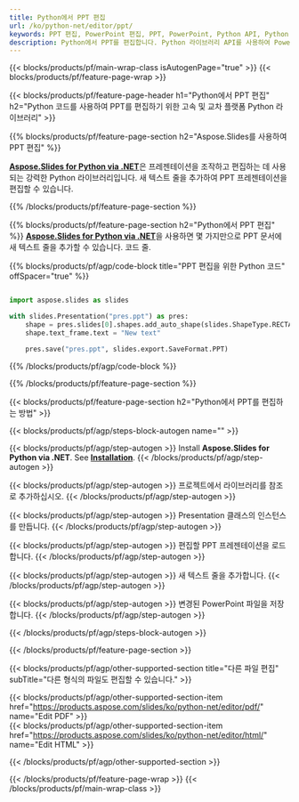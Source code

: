 ```yaml
---
title: Python에서 PPT 편집
url: /ko/python-net/editor/ppt/
keywords: PPT 편집, PowerPoint 편집, PPT, PowerPoint, Python API, Python 라이브러리
description: Python에서 PPT를 편집합니다. Python 라이브러리 API를 사용하여 PowerPoint 프레젠테이션 편집
---
```


{{< blocks/products/pf/main-wrap-class isAutogenPage="true" >}}
{{< blocks/products/pf/feature-page-wrap >}}

{{< blocks/products/pf/feature-page-header h1="Python에서 PPT 편집" h2="Python 코드를 사용하여 PPT를 편집하기 위한 고속 및 교차 플랫폼 Python 라이브러리" >}}

{{% blocks/products/pf/feature-page-section h2="Aspose.Slides를 사용하여 PPT 편집" %}}

[**Aspose.Slides for Python via .NET**](https://products.aspose.com/slides/ko/python-net/)은 프레젠테이션을 조작하고 편집하는 데 사용되는 강력한 Python 라이브러리입니다. 새 텍스트 줄을 추가하여 PPT 프레젠테이션을 편집할 수 있습니다. 

{{% /blocks/products/pf/feature-page-section %}}




{{% blocks/products/pf/feature-page-section  h2="Python에서 PPT 편집" %}}
[**Aspose.Slides for Python via .NET**](https://products.aspose.com/slides/ko/python-net/)을 사용하면 몇 가지만으로 PPT 문서에 새 텍스트 줄을 추가할 수 있습니다. 코드 줄.

{{% blocks/products/pf/agp/code-block title="PPT 편집을 위한 Python 코드" offSpacer="true" %}}
```python

import aspose.slides as slides

with slides.Presentation("pres.ppt") as pres:
    shape = pres.slides[0].shapes.add_auto_shape(slides.ShapeType.RECTANGLE, 10, 10, 100, 50)
    shape.text_frame.text = "New text"

    pres.save("pres.ppt", slides.export.SaveFormat.PPT)
```
{{% /blocks/products/pf/agp/code-block %}}

{{% /blocks/products/pf/feature-page-section %}}




{{< blocks/products/pf/feature-page-section  h2="Python에서 PPT를 편집하는 방법" >}}


{{< blocks/products/pf/agp/steps-block-autogen name="" >}}


{{< blocks/products/pf/agp/step-autogen >}}
Install **Aspose.Slides for Python via .NET**. See [**Installation**](https://docs.aspose.com/slides/python-net/installation/).
{{< /blocks/products/pf/agp/step-autogen >}}

{{< blocks/products/pf/agp/step-autogen >}}
프로젝트에서 라이브러리를 참조로 추가하십시오.
{{< /blocks/products/pf/agp/step-autogen >}}

{{< blocks/products/pf/agp/step-autogen >}}
Presentation 클래스의 인스턴스를 만듭니다.
{{< /blocks/products/pf/agp/step-autogen >}}

{{< blocks/products/pf/agp/step-autogen >}}
편집할 PPT 프레젠테이션을 로드합니다.
{{< /blocks/products/pf/agp/step-autogen >}}

{{< blocks/products/pf/agp/step-autogen >}}
새 텍스트 줄을 추가합니다.
{{< /blocks/products/pf/agp/step-autogen >}}

{{< blocks/products/pf/agp/step-autogen >}}
변경된 PowerPoint 파일을 저장합니다.
{{< /blocks/products/pf/agp/step-autogen >}}


{{< /blocks/products/pf/agp/steps-block-autogen >}}


{{< /blocks/products/pf/feature-page-section >}}




{{< blocks/products/pf/agp/other-supported-section title="다른 파일 편집" subTitle="다른 형식의 파일도 편집할 수 있습니다." >}}

{{< blocks/products/pf/agp/other-supported-section-item href="https://products.aspose.com/slides/ko/python-net/editor/pdf/" name="Edit PDF" >}}    
{{< blocks/products/pf/agp/other-supported-section-item href="https://products.aspose.com/slides/ko/python-net/editor/html/" name="Edit HTML" >}}  



{{< /blocks/products/pf/agp/other-supported-section >}}

{{< /blocks/products/pf/feature-page-wrap >}}
{{< /blocks/products/pf/main-wrap-class >}}